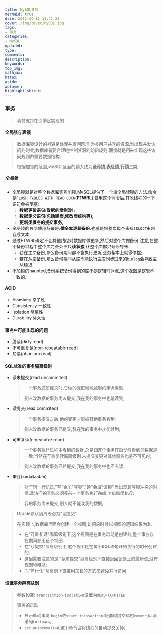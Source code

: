 ```yaml
---
title: MySQL事务
mermaid: true
date: 2021-06-12 19:43:29
cover: /img/cover/MySQL.jpg
tags:
- 事务
categories:
- MySQL
updated:
type:
comments:
description:
keywords:
top_img:
mathjax:
katex:
aside:
aplayer:
highlight_shrink:
---
```


### 事务

> 事务支持在引擎层实现的

#### 全局锁与表锁

> 数据库锁设计的初衷是处理并发问题.作为多用户共享的资源,当出现并发访问的时候,数据库需要合理地控制资源的访问规则.而锁就是用来实现这些访问规则的重要数据结构.
>
> 根据加锁的范围,MySQL里面的锁大致为**全局锁**,**表级锁**,**行锁**三类;

##### 全局锁

* 全局锁就是对整个数据库实例加锁.MySQL提供了一个加全局读锁的方法,命令是`FLUSH TABLES WITH READ LOCK`(**FTWRL**),使用这个命令后,其他线程的一下语句会被阻塞:
  * **数据更新语句(数据的增删改);**
  * **数据定义语句(包括建表,修改表结构等);**
  * **更新类事务的提交事务;**
* 全局锁的典型使用场景是:**做全库逻辑备份**.也就是把整库每个表都`SELECT`出来存成文本;
* 通过FTWRL确定不会其他线程对数据库做更新,然后对整个库做备份.注意,在整个备份过程中整个库完全处于**只读状态**;让整个库都只读会导致:
  * 若在主库备份,那么备份期间都不能执行更新,业务基本上就得停摆;
  * 若在从库备份,那么备份期间从库不能执行主库同步过来的`binlog`会导致主从延迟;
* 不加锁的haunted,备份系统备份得到的库不是逻辑时间点,这个视图是逻辑不一致的.

#### ACID

* Atomicity 原子性
* Consistency 一致性
* Isolation 隔离性
* Durability 持久性

#### 事务中可能出现的问题

* 脏读(dirty read)
* 不可重复读(non-repeatable read)
* 幻读(phantom read)

#### SQL标准的事务隔离级别

* 读未提交(read uncommited)

  > 一个事务还没提交时,它做的变更就能被别的事务看到;
  >
  > 别人改数据的事务尚未提交,我在我的事务中也能读到;

* 读提交(read commited)

  > 一个事务提交之后,他的变更才能被其他事务看到;
  >
  > 别人改数据的事务已提交,我在我的事务中才能读到;

* 可重复读(repeatable read)

  > 一个事务执行过程中看到的数据,总是跟这个事务在启动时看到的数据是一致.当然在可重复读隔离级别,未提交变更对其他事务也是不可见的;
  >
  > 别人改数据的事务已经提交,我在我的事务中也不去读;

* 串行(serializable)

  > 对于同一行记录,"写"会加"写锁","读"会加"读锁".当出现读写锁冲突的时候,后访问的事务必须等前一个事务执行完成,才能继续执行;
  >
  > 我的事务尚未提交,别人就不能改我的数据;

> Oracle默认隔离级别为"读提交"
>
> 在实现上,数据库里面会创建一个视图,访问的时候以视图的逻辑结果为准.
>
> * 在"可重复读"隔离级别下,这个视图是在事务启动是创建的,整个事务存在期间都用这个视图.
> * 在"读提交"隔离级别下,这个视图是在每个SQL语句开始执行的时候创建的.
> * 这里需要注意的是,"读未提交"隔离级别下直接返回记录上的最新值,没有视图的概念;
> * 而"串行化"隔离别下直接用加锁的方式来避免并行访问.

#### 设置事务隔离级别

> 参数设置: `trancsaction-isolation`设置为`READ-COMMITED`
>
> 事务的启动: 
>
> * 显示启动事务,`begin`或`start transaction`.配套的提交语句`commit`,回滚语句`rollback`;
> * `set autocommit=0`,这个命令会将线程的自动提交关掉;
